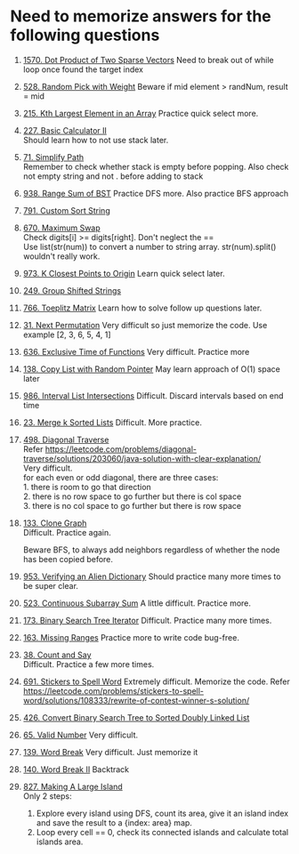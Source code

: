 # Need to memorize answers for the following questions
1. [1570. Dot Product of Two Sparse Vectors](https://leetcode.com/problems/dot-product-of-two-sparse-vectors)  Need to break out of while loop once found the target index
2. [528. Random Pick with Weight](https://leetcode.com/problems/random-pick-with-weight) Beware if mid element > randNum, result = mid
3. [215. Kth Largest Element in an Array](https://leetcode.com/problems/kth-largest-element-in-an-array) Practice quick select more.
4. [227. Basic Calculator II](https://leetcode.com/problems/basic-calculator-ii)  
   Should learn how to not use stack later.
5. [71. Simplify Path](https://leetcode.com/problems/simplify-path)  
   Remember to check whether stack is empty before popping. Also check not empty string and not . before adding to stack
6. [938. Range Sum of BST](https://leetcode.com/problems/range-sum-of-bst)
   Practice DFS more. Also practice BFS approach
7. [791. Custom Sort String](https://leetcode.com/problems/custom-sort-string/)
8. [670. Maximum Swap](https://leetcode.com/problems/maximum-swap)    
   Check digits[i] >= digits[right]. Don't neglect the ==  
   Use list(str(num)) to convert a number to string array. str(num).split() wouldn't really work.
9. [973. K Closest Points to Origin](https://leetcode.com/problems/k-closest-points-to-origin/) Learn quick select later.
10. [249. Group Shifted Strings](https://leetcode.com/problems/group-shifted-strings/)
11. [766. Toeplitz Matrix](https://leetcode.com/problems/toeplitz-matrix) Learn how to solve follow up questions later.
12. [31. Next Permutation](https://leetcode.com/problems/next-permutation) Very difficult so just memorize the code. Use example [2, 3, 6, 5, 4, 1]
13. [636. Exclusive Time of Functions](https://leetcode.com/problems/exclusive-time-of-functions) Very difficult. Practice more
19. [138. Copy List with Random Pointer](https://leetcode.com/problems/copy-list-with-random-pointer) May learn approach of O(1) space later
20. [986. Interval List Intersections](https://leetcode.com/problems/interval-list-intersections) Difficult. Discard intervals based on end time
21. [23. Merge k Sorted Lists](https://leetcode.com/problems/merge-k-sorted-lists) Difficult. More practice.
22. [498. Diagonal Traverse](https://leetcode.com/problems/diagonal-traverse)  
    Refer https://leetcode.com/problems/diagonal-traverse/solutions/203060/java-solution-with-clear-explanation/  
    Very difficult.   
    for each even or odd diagonal, there are three cases:  
        1. there is room to go that direction   
        2. there is no row space to go further but there is col space   
        3. there is no col space to go further but there is row space 
24. [133. Clone Graph](https://leetcode.com/problems/clone-graph)  
    Difficult. Practice again.  

    Beware BFS, to always add neighbors regardless of whether the node has been copied before.   
25. [953. Verifying an Alien Dictionary](https://leetcode.com/problems/verifying-an-alien-dictionary) Should practice many more times to be super clear.
26. [523. Continuous Subarray Sum](https://leetcode.com/problems/continuous-subarray-sum) A little difficult. Practice more.
27. [173. Binary Search Tree Iterator](https://leetcode.com/problems/binary-search-tree-iterator)  Difficult. Practice many more times.
28. [163. Missing Ranges](https://leetcode.com/problems/missing-ranges/) Practice more to write code bug-free.
29. [38. Count and Say](https://leetcode.com/problems/count-and-say)  
   Difficult. Practice a few more times. 
30. [691. Stickers to Spell Word](https://leetcode.com/problems/stickers-to-spell-word/)
     Extremely difficult. Memorize the code. Refer https://leetcode.com/problems/stickers-to-spell-word/solutions/108333/rewrite-of-contest-winner-s-solution/
31. [426. Convert Binary Search Tree to Sorted Doubly Linked List](https://leetcode.com/problems/convert-binary-search-tree-to-sorted-doubly-linked-list)
32. [65. Valid Number](https://leetcode.com/problems/valid-number) Very difficult.
33. [139. Word Break](https://leetcode.com/problems/word-break/) Very difficult. Just memorize it
34. [140. Word Break II](https://leetcode.com/problems/word-break-ii/) Backtrack
35. [827. Making A Large Island](https://leetcode.com/problems/making-a-large-island)  
  Only 2 steps:
    1. Explore every island using DFS, count its area, give it an island index and save the result to a {index: area} map.
    1. Loop every cell == 0, check its connected islands and calculate total islands area.

